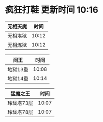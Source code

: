 # 疯狂打鞋 更新时间 10:16

| 无相天魔   | 时间    |
|--------|-------|
| 无相堪狱 | 10:12 |
| 无相炼狱 | 10:12 |

| 间王   | 时间    |
|--------|-------|
| 地狱13重 | 10:08 |
| 地狱14重 | 10:14 |

| 猛魔之王   | 时间    |
|--------|-------|
| 玲珑塔73层 | 10:07 |
| 玲珑塔78层 | 10:07 |